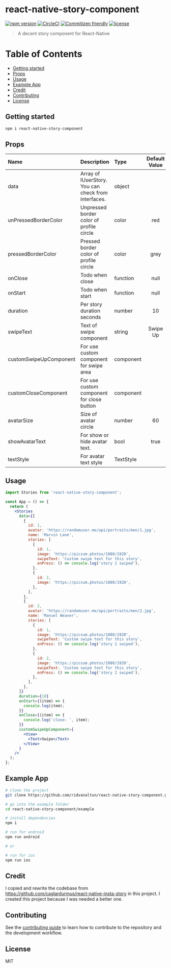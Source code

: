 # react-native-story-component <!-- omit in toc -->

[![npm version](https://img.shields.io/npm/v/react-native-story-component.svg)](https://npmjs.com/package/react-native-story-component)
[![CircleCI](https://circleci.com/gh/ridvanaltun/react-native-story-component/tree/master.svg?style=shield)](https://circleci.com/gh/ridvanaltun/react-native-story-component/tree/master)
[![Commitizen friendly](https://img.shields.io/badge/commitizen-friendly-brightgreen.svg)](http://commitizen.github.io/cz-cli/)
[![license](https://img.shields.io/npm/l/react-native-story-component.svg)](https://github.com/ridvanaltun/react-native-story-component/blob/master/LICENSE)

> A decent story component for React-Native

# Table of Contents <!-- omit in toc -->

- [Getting started](#getting-started)
- [Props](#props)
- [Usage](#usage)
- [Example App](#example-app)
- [Credit](#credit)
- [Contributing](#contributing)
- [License](#license)

## Getting started

```sh
npm i react-native-story-component
```

## Props

| Name                   | Description                                         | Type      | Default Value |
| :--------------------- | :-------------------------------------------------- | :-------- | :-----------: |
| data                   | Array of IUserStory. You can check from interfaces. | object    |               |
| unPressedBorderColor   | Unpressed border color of profile circle            | color     |      red      |
| pressedBorderColor     | Pressed border color of profile circle              | color     |     grey      |
| onClose                | Todo when close                                     | function  |     null      |
| onStart                | Todo when start                                     | function  |     null      |
| duration               | Per story duration seconds                          | number    |      10       |
| swipeText              | Text of swipe component                             | string    |   Swipe Up    |
| customSwipeUpComponent | For use custom component for swipe area             | component |               |
| customCloseComponent   | For use custom component for close button           | component |               |
| avatarSize             | Size of avatar circle                               | number    |      60       |
| showAvatarText         | For show or hide avatar text.                       | bool      |     true      |
| textStyle              | For avatar text style                               | TextStyle |               |

## Usage

```jsx
import Stories from 'react-native-story-component';

const App = () => {
  return (
    <Stories
      data={[
        {
          id: 1,
          avatar: 'https://randomuser.me/api/portraits/men/1.jpg',
          name: 'Marvin Lane',
          stories: [
            {
              id: 1,
              image: 'https://picsum.photos/1080/1920',
              swipeText: 'Custom swipe text for this story',
              onPress: () => console.log('story 1 swiped'),
            },
            {
              id: 2,
              image: 'https://picsum.photos/1080/1920',
            },
          ],
        },
        {
          id: 2,
          avatar: 'https://randomuser.me/api/portraits/men/2.jpg',
          name: 'Manuel Weaver',
          stories: [
            {
              id: 1,
              image: 'https://picsum.photos/1080/1920',
              swipeText: 'Custom swipe text for this story',
              onPress: () => console.log('story 1 swiped'),
            },
            {
              id: 2,
              image: 'https://picsum.photos/1080/1920',
              swipeText: 'Custom swipe text for this story',
              onPress: () => console.log('story 2 swiped'),
            },
          ],
        },
      ]}
      duration={10}
      onStart={(item) => {
        console.log(item);
      }}
      onClose={(item) => {
        console.log('close: ', item);
      }}
      customSwipeUpComponent={
        <View>
          <Text>Swipe</Text>
        </View>
      }
    />
  );
};
```

## Example App

```sh
# clone the project
git clone https://github.com/ridvanaltun/react-native-story-component.git

# go into the example folder
cd react-native-story-component/example

# install dependencies
npm i

# run for android
npm run android

# or

# run for ios
npm run ios
```

## Credit

I copied and rewrite the codebase from https://github.com/caglardurmus/react-native-insta-story in this project. I created this project because I was needed a better one.

## Contributing

See the [contributing guide](CONTRIBUTING.md) to learn how to contribute to the repository and the development workflow.

## License

MIT
